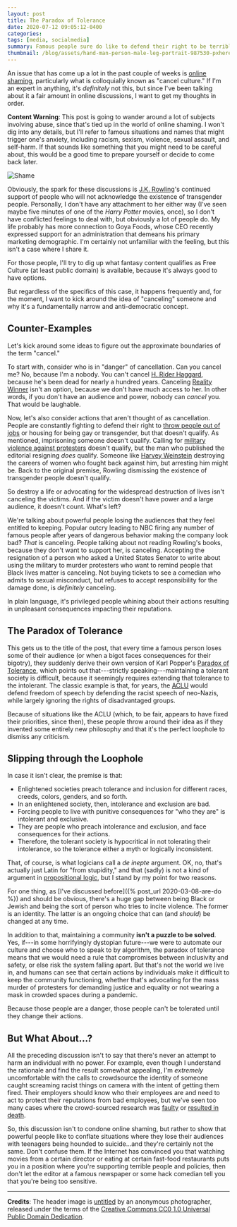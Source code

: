 ```yaml
---
layout: post
title: The Paradox of Tolerance
date: 2020-07-12 09:05:12-0400
categories:
tags: [media, socialmedia]
summary: Famous people sure do like to defend their right to be terrible 🎻
thumbnail: /blog/assets/hand-man-person-male-leg-portrait-987530-pxhere.com.png
---
```


An issue that has come up a lot in the past couple of weeks is [online shaming](https://en.wikipedia.org/wiki/Online_shaming), particularly what is colloquially known as "cancel culture."  If I'm an expert in anything, it's *definitely* not this, but since I've been talking about it a fair amount in online discussions, I want to get my thoughts in order.

**Content Warning**:  This post is going to wander around a lot of subjects involving abuse, since that's tied up in the world of online shaming.  I won't dig into any details, but I'll refer to famous situations and names that might trigger one's anxiety, including racism, sexism, violence, sexual assault, and self-harm.  If that sounds like something that you might need to be careful about, this would be a good time to prepare yourself or decide to come back later.

![Shame](/blog/assets/hand-man-person-male-leg-portrait-987530-pxhere.com.png "A man covering his face in (presumed) shame")

Obviously, the spark for these discussions is [J.K. Rowling](https://en.wikipedia.org/wiki/Politics_of_J._K._Rowling#Comments_relating_to_transgender_people)'s continued support of people who will not acknowledge the existence of transgender people.  Personally, I don't have any attachment to her either way (I've seen maybe five minutes of one of the *Harry Potter* movies, once), so I don't have conflicted feelings to deal with, but obviously a lot of people do.  My life probably has more connection to Goya Foods, whose CEO recently expressed support for an administration that demeans his primary marketing demographic.  I'm certainly not unfamiliar with the feeling, but this isn't a case where I share it.

For those people, I'll try to dig up what fantasy content qualifies as Free Culture (at least public domain) is available, because it's always good to have options.

But regardless of the specifics of this case, it happens frequently and, for the moment, I want to kick around the idea of "canceling" someone and why it's a fundamentally narrow and anti-democratic concept.

## Counter-Examples

Let's kick around some ideas to figure out the approximate boundaries of the term "cancel."

To start with, consider who is in "danger" of cancellation.  Can you cancel me?  No, because I'm a nobody.  You can't cancel [H. Rider Haggard](https://en.wikipedia.org/wiki/H._Rider_Haggard), because he's been dead for nearly a hundred years.  Canceling [Reality Winner](https://en.wikipedia.org/wiki/Reality_Winner) isn't an option, because we don't have much access to her.  In other words, if you don't have an audience and power, nobody can *cancel* you.  That would be laughable.

Now, let's also consider actions that aren't thought of as cancellation.  People are constantly fighting to defend their right to [throw people out of jobs](https://www.commondreams.org/news/2020/06/15/huge-victory-lgbtq-equality-us-supreme-court-affirms-workplace-protections) or housing for being gay or transgender, but that doesn't qualify.  As mentioned, imprisoning someone doesn't qualify.  Calling for [military violence against protesters](https://www.commondreams.org/news/2020/06/04/staffer-outrage-sickout-spurred-nyt-publication-sen-cotton-send-troops-op-ed) doesn't qualify, but the man who published the editorial resigning *does* qualify.  Someone like [Harvey Weinstein](https://www.commondreams.org/news/2020/03/11/convicted-rapist-harvey-weinstein-sentenced-23-years-prison) destroying the careers of women who fought back against him, but arresting him might be.  Back to the original premise, Rowling dismissing the existence of transgender people doesn't qualify.

So destroy a life or advocating for the widespread destruction of lives isn't canceling the victims.  And if the victim doesn't have power and a large audience, it doesn't count.  What's left?

We're talking about powerful people losing the audiences that they feel entitled to keeping.  Popular outcry leading to NBC firing any number of famous people after years of dangerous behavior making the company look bad?  *That* is canceling.  People talking about not reading Rowling's books, because they don't want to support her, is canceling.  Accepting the resignation of a person who asked a United States Senator to write about using the military to murder protesters who want to remind people that Black lives matter is canceling.  Not buying tickets to see a comedian who admits to sexual misconduct, but refuses to accept responsibility for the damage done, is *definitely* canceling.

In plain language, it's privileged people whining about their actions resulting in unpleasant consequences impacting their reputations.

## The Paradox of Tolerance

This gets us to the title of the post, that every time a famous person loses some of their audience (or when a bigot faces consequences for their bigotry), they suddenly derive their own version of Karl Popper's [Paradox of Tolerance](https://en.wikipedia.org/wiki/Paradox_of_tolerance), which points out that---strictly speaking---maintaining a tolerant society is difficult, because it seemingly requires extending that tolerance to the intolerant.  The classic example is that, for years, the [ACLU](https://en.wikipedia.org/wiki/American_Civil_Liberties_Union) would defend freedom of speech by defending the racist speech of neo-Nazis, while largely ignoring the rights of disadvantaged groups.

Because of situations like the ACLU (which, to be fair, appears to have fixed their priorities, since then), these people throw around their idea as if they invented some entirely new philosophy and that it's the perfect loophole to dismiss any criticism.

## Slipping through the Loophole

In case it isn't clear, the premise is that:

 * Enlightened societies preach tolerance and inclusion for different races, creeds, colors, genders, and so forth.
 * In an enlightened society, then, intolerance and exclusion are bad.
 * Forcing people to live with punitive consequences for "who they are" is intolerant and exclusive.
 * They are people who preach intolerance and exclusion, and face consequences for their actions.
 * Therefore, the tolerant society is hypocritical in not tolerating their intolerance, so the tolerance either a myth or logically inconsistent.

That, of course, is what logicians call a *de inepte* argument.  OK, no, that's actually just Latin for "from stupidity," and that (sadly) is not a kind of argument in [propositional logic](https://en.wikipedia.org/wiki/Propositional_calculus), but I stand by my point for two reasons.

For one thing, as [I've discussed before]({% post_url 2020-03-08-are-do %}) and should be obvious, there's a huge gap between being Black or Jewish and being the sort of person who tries to incite violence.  The former is an identity.  The latter is an ongoing choice that can (and *should*) be changed at any time.

In addition to that, maintaining a community **isn't a puzzle to be solved**.  Yes, if---in some horrifyingly dystopian future---we were to automate our culture and choose who to speak to by algorithm, the paradox of tolerance means that we would need a rule that compromises between inclusivity and safety, or else risk the system falling apart.  But that's not the world we live in, and humans can see that certain actions by individuals make it difficult to keep the community functioning, whether that's advocating for the mass murder of protesters for demanding justice and equality or not wearing a mask in crowded spaces during a pandemic.

Because those people are a danger, those people can't be tolerated until they change their actions.

## But What About...?

All the preceding discussion isn't to say that there's never an attempt to harm an individual with no power.  For example, even though I understand the rationale and find the result somewhat appealing, I'm *extremely* uncomfortable with the calls to crowdsource the identity of someone caught screaming racist things on camera with the intent of getting them fired.  Their employers should know who their employees are and need to act to protect their reputations from bad employees, but we've seen too many cases where the crowd-sourced research was [faulty](https://www.theatlantic.com/national/archive/2013/04/reddit-find-boston-bombers-founder-interview/315987/) or [resulted in death](https://www.cnn.com/2016/12/01/health/teen-suicide-cyberbullying-trnd/index.html).

So, this discussion isn't to condone online shaming, but rather to show that powerful people like to conflate situations where they lose their audiences with teenagers being hounded to suicide...and they're certainly not the same.  Don't confuse them.  If the Internet has convinced you that watching movies from a certain director or eating at certain fast-food restaurants puts you in a position where you're supporting terrible people and policies, then don't let the editor at a famous newspaper or some hack comedian tell you that you're being too sensitive.

* * *

**Credits**:  The header image is [untitled](https://pxhere.com/en/photo/987530) by an anonymous photographer, released under the terms of the [Creative Commons CC0 1.0 Universal Public Domain Dedication](https://creativecommons.org/publicdomain/zero/1.0/).

